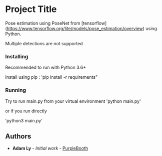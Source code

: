 # Project Title

Pose estimation using PoseNet from [tensorflow] (https://www.tensorflow.org/lite/models/pose_estimation/overview) using Python.

Multiple detections are not supported


### Installing

Recommended to run with Python 3.6+

Install using pip :
'pip install -r requirements"


### Running

Try to run main.py from your virtual environment
'python main.py'

or if you run directly

'python3 main.py'

## Authors

* **Adam Ly** - *Initial work* - [PurpleBooth](https://github.com/PurpleBooth)



